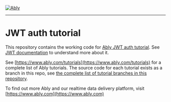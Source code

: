 [![Ably](https://static.ably.dev/logo-h-black.svg?jwt-authentication-nodejs)](https://www.ably.com)

---

# JWT auth tutorial

This repository contains the working code for [Ably JWT auth tutorial](https://www.ably.com/tutorials/jwt-authentication). See [JWT documentation](https://www.ably.com/docs/general/authentication#token-authentication) to understand more about it.

See [https://www.ably.com/tutorials](https://www.ably.com/tutorials) for a complete list of Ably tutorials. The source code for each tutorial exists as a branch in this repo, see [the complete list of tutorial branches in this repository](https://github.com/ably/tutorials/branches/all).

To find out more Ably and our realtime data delivery platform, visit [https://www.ably.com](https://www.ably.com)
